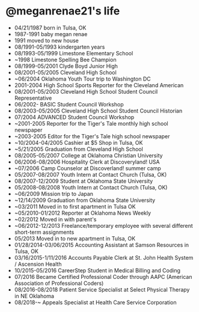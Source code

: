 @meganrenae21's life
===============

- 04/21/1987 born in Tulsa, OK
- 1987-1991 baby megan renae
- 1991 moved to new house
- 08/1991-05/1993 kindergarten years
- 08/1993-05/1999 Limestone Elementary School
- ~1998 Limestone Spelling Bee Champion
- 08/1999-05/2001 Clyde Boyd Junior High
- 08/2001-05/2005 Cleveland High School
- ~06/2004 Oklahoma Youth Tour trip to Washington DC
- 2001-2004 High School Sports Reporter for the Cleveland American
- 08/2001-05/2003 Cleveland High School Student Council Representative
- 06/2002- BASIC Student Council Workshop
- 08/2003-05/2005 Cleveland High School Student Council Historian
- 07/2004 ADVANCED Student Council Workshop
- ~2001-2005 Reporter for the Tiger's Tale monthly high school newspaper
- ~2003-2005 Editor for the Tiger's Tale high school newspaper
- ~10/2004-04/2005 Cashier at $5 Shop in Tulsa, OK
- ~5/21/2005 Graduation from Cleveland High School
- 08/2005-05/2007 College at Oklahoma Christian University
- 06/2006-08/2006 Hospitality Clerk at Discoveryland! USA
- ~07/2006 Camp Counselor at Discoverland! summer camp
- 05/2007-08/2007 Youth Intern at Contact Church (Tulsa, OK)
- 08/2007-12/2009 Student at Oklahoma State University
- 05/2008-08/2008 Youth Intern at Contact Church (Tulsa, OK)
- ~06/2009 Mission trip to Japan
- ~12/14/2009 Graduation from Oklahoma State University
- ~03/2011 Moved in to first apartment in Tulsa OK
- ~05/2010-01/2012 Reporter at Oklahoma News Weekly
- ~02/2012 Moved in with parent's
- ~06/2012-12/2013 Freelance/temporary employee with several different short-term assignments
- 05/2013 Moved in to new apartment in Tulsa, OK
- 01/28/2014-03/06/2015 Accounting Assistant at Samson Resources in Tulsa, OK
- 03/16/2015-1/11/2016 Accounts Payable Clerk at St. John Health System / Ascension Health
- 10/2015-05/2016 CareerStep Student in Medical Billing and Coding
- 07/2016 Became Certified Professional Coder through AAPC (American Association of Professional Coders)
- 08/2016-08/2018 Patient Service Specialist at Select Physical Therapy in NE Oklahoma
- 08/2018-~ Appeals Specialist at Health Care Service Corporation

